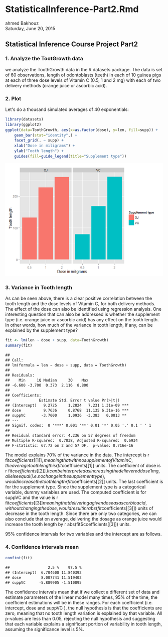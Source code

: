 # StatisticalInference-Part2.Rmd
ahmed Bakhouz  
Saturday, June 20, 2015  



## Statistical Inference Course Project Part2

### 1. Analyze the TootGrowth data

we analyze the  ToothGrowth  data in the R datasets package. The data is set of 60 observations, length of odontoblasts (teeth) in each of 10 guinea pigs at each of three dose levels of Vitamin C (0.5, 1 and 2 mg) with each of two delivery methods (orange juice or ascorbic acid). 

### 2. Plot

Let's do a thousand simulated averages of 40 exponentials:


```r
library(datasets)
library(ggplot2)
ggplot(data=ToothGrowth, aes(x=as.factor(dose), y=len, fill=supp)) +
    geom_bar(stat="identity",) +
    facet_grid(. ~ supp) +
    xlab("Dose in miligrams") +
    ylab("Tooth length") +
    guides(fill=guide_legend(title="Supplement type"))
```

![](StatisticalInference-Part2_files/figure-html/unnamed-chunk-1-1.png) 

### 3. Variance in Tooth length 

As can be seen above, there is a clear positive correlation between the tooth length and the dose levels of Vitamin C, for both delivery methods.
The effect of the dose can also be identified using regression analysis. One interesting question that can also be addressed is whether the supplement type (i.e. orange juice or ascorbic acid) has any effect on the tooth length. In other words, how much of the variance in tooth length, if any, can be explained by the supplement type?


```r
fit <- lm(len ~ dose + supp, data=ToothGrowth)
summary(fit)
```

```
## 
## Call:
## lm(formula = len ~ dose + supp, data = ToothGrowth)
## 
## Residuals:
##    Min     1Q Median     3Q    Max 
## -6.600 -3.700  0.373  2.116  8.800 
## 
## Coefficients:
##             Estimate Std. Error t value Pr(>|t|)    
## (Intercept)   9.2725     1.2824   7.231 1.31e-09 ***
## dose          9.7636     0.8768  11.135 6.31e-16 ***
## suppVC       -3.7000     1.0936  -3.383   0.0013 ** 
## ---
## Signif. codes:  0 '***' 0.001 '**' 0.01 '*' 0.05 '.' 0.1 ' ' 1
## 
## Residual standard error: 4.236 on 57 degrees of freedom
## Multiple R-squared:  0.7038,	Adjusted R-squared:  0.6934 
## F-statistic: 67.72 on 2 and 57 DF,  p-value: 8.716e-16
```

The model explains 70% of the variance in the data. The intercept is  r fit$coefficients[[1]] , meaning that with no supplement of Vitamin C, the average tooth length is  r fit$coefficients[[1]]  units. The coefficient of  dose  is  r fit$coefficients[[2]] . It can be interpreted as increasing the delievered dose 1 mg, all else equal (i.e. no change in the supplement type), would increase the tooth length  r fit$coefficients[[2]]  units. The last coefficient is for the supplement type. Since the supplement type is a categorical variable, dummy variables are used. The computed coefficient is for  suppVC  and the value is  r fit$coefficients[[3]]  meaning that delivering a given dose as ascorbic acid, without changing the dose, would result in  r abs(fit$coefficients[[3]])  units of decrease in the tooth length. Since there are only two categories, we can also conclude that on average, delivering the dosage as orange juice would increase the tooth length by  r abs(fit$coefficients[[3]])  units.

95% confidence intervals for two variables and the intercept are as follows.



### 4. Confidence intervals mean


```r
confint(fit)
```

```
##                 2.5 %    97.5 %
## (Intercept)  6.704608 11.840392
## dose         8.007741 11.519402
## suppVC      -5.889905 -1.510095
```
The confidence intervals mean that if we collect a different set of data and estimate parameters of the linear model many times, 95% of the time, the coefficient estimations will be in these ranges. For each coefficient (i.e. intercept,  dose  and  suppVC ), the null hypothesis is that the coefficients are zero, meaning that no tooth length variation is explained by that variable. All p-values are less than 0.05, rejecting the null hypothesis and suggesting that each variable explains a significant portion of variability in tooth length, assuming the significance level is 5%.
